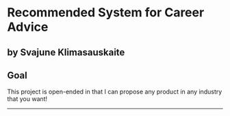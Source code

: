 # Recommended System for Career Advice
## by Svajune Klimasauskaite


## Goal

This project is open-ended in that I can propose any product in any industry that you want!

----------
